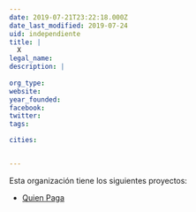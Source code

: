 ```yaml
---
date: 2019-07-21T23:22:18.000Z
date_last_modified: 2019-07-24
uid: independiente
title: |
  X
legal_name: 
description: |
  
org_type: 
website: 
year_founded: 
facebook: 
twitter: 
tags:

cities: 


---
```


Esta organización tiene los siguientes proyectos:

- [Quien Paga](/proyectos/quien-paga)
